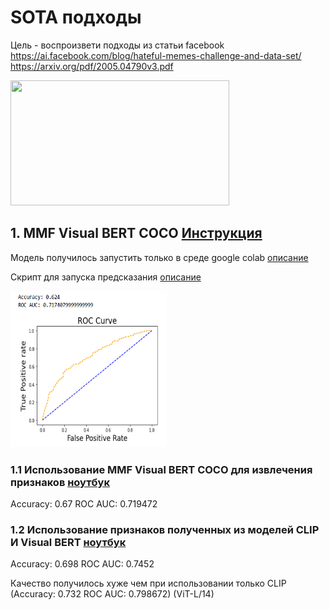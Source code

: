 # SOTA подходы

Цель - воспроизвети подходы из статьи facebook
https://ai.facebook.com/blog/hateful-memes-challenge-and-data-set/
https://arxiv.org/pdf/2005.04790v3.pdf

<picture>
  <img src="https://scontent-lhr8-1.xx.fbcdn.net/v/t39.2365-6/96772393_581552399130415_3226887050644946944_n.png?_nc_cat=100&ccb=1-7&_nc_sid=ad8a9d&_nc_ohc=mUnJHSKAv_sAX-dXGIi&_nc_ht=scontent-lhr8-1.xx&oh=00_AT-PmQA_82VlckfQC19hItmCUFgqyehQRHTzbwchdiMNuw&oe=634F8CFA"  width="350" height="200">
</picture>



## 1. MMF Visual BERT COCO [Инструкция](https://github.com/facebookresearch/mmf/tree/main/projects/hateful_memes)

Модель получилось запустить только в среде google colab [описание](mmf/visual_bert/train)


Скрипт для запуска предсказания [описание](mmf/visual_bert/predict)

<picture>
  <img src="https://github.com/MADE-graduation-projects/hateful_memes/blob/task15_mmf_visual_bert/SOTA/images/mmf_visaul_bert_metrics.png?raw=true"  width="250" height="250">
</picture>

### 1.1 Использование MMF Visual BERT COCO для извлечения признаков [ноутбук](mmf/visual_bert/feature_extractor/feature_extractor.ipynb)
 
Accuracy: 0.67	ROC AUC: 0.719472



### 1.2 Использование признаков полученных из моделей CLIP И Visual BERT [ноутбук](mmf/visual_bert/feature_extractor/feature_extractor_mmf_clip.ipynb)
 
Accuracy: 0.698	ROC AUC: 0.7452


Качество получилось хуже чем при использовании только CLIP (Accuracy: 0.732 ROC AUC: 0.798672) (ViT-L/14)
